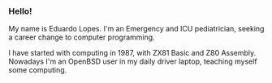 ### Hello!

My name is Eduardo Lopes. I'm an Emergency and ICU pediatrician, seeking a career change to computer programming. 

I have started with computing in 1987, with ZX81 Basic and Z80 Assembly. Nowadays I'm an OpenBSD user in my daily driver laptop, teaching myself some computing.
